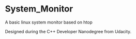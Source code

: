 # System_Monitor
A basic linux system monitor based on htop

Designed during the C++ Developer Nanodegree from Udacity.
